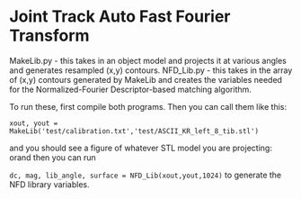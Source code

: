 # Joint Track Auto Fast Fourier Transform
MakeLib.py - this takes in an object model and projects it at various angles and generates resampled (x,y) contours.
NFD_Lib.py - this takes in the array of (x,y) contours generated by MakeLib and creates the variables needed for the Normalized-Fourier Descriptor-based matching algorithm.

To run these, first compile both programs. Then you can call them like this:

`xout, yout = MakeLib('test/calibration.txt','test/ASCII_KR_left_8_tib.stl')`


and you should see a figure of whatever STL model you are projecting: orand then you can run

`dc, mag, lib_angle, surface = NFD_Lib(xout,yout,1024)` to generate the NFD library variables.

